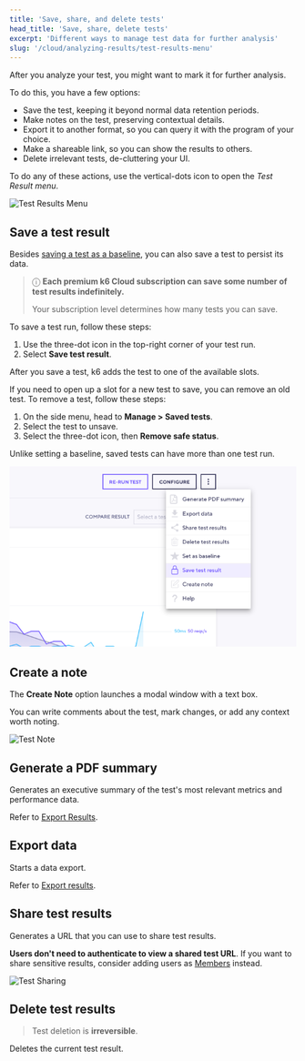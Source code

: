 ```yaml
---
title: 'Save, share, and delete tests'
head_title: 'Save, share, delete tests'
excerpt: 'Different ways to manage test data for further analysis'
slug: '/cloud/analyzing-results/test-results-menu'
---
```


After you analyze your test, you might want to mark it for further analysis.

To do this, you have a few options:
- Save the test, keeping it beyond normal data retention periods.
- Make notes on the test, preserving contextual details.
- Export it to another format, so you can query it with the program of your choice.
- Make a shareable link, so you can show the results to others.
- Delete irrelevant tests, de-cluttering your UI.

To do any of these actions, use the vertical-dots icon to open the *Test Result menu*.

![Test Results Menu](./images/08-Test-Results-Menu/test-results-menu.png)

## Save a test result

Besides [saving a test as a baseline](./test-comparison), you can also save a test to persist its data.

> ⓘ **Each premium k6 Cloud subscription can save some number of test results indefinitely.**
>
> Your subscription level determines how many tests you can save.

To save a test run, follow these steps:
1. Use the three-dot icon in the top-right corner of your test run.
2. Select **Save test result**.

After you save a test, k6 adds the test to one of the available slots.

If you need to open up a slot for a new test to save, you can remove an old test.
To remove a test, follow these steps:

1. On the side menu, head to **Manage > Saved tests**.
2. Select the test to unsave.
3. Select the three-dot icon, then **Remove safe status**.

Unlike setting a baseline, saved tests can have more than one test run.

![Save test result](./images/08-Test-Results-Menu/k6-save-test-result.png)

## Create a note

The **Create Note** option launches a modal window with a text box.

You can write comments about the test, mark changes, or add any context worth noting.

![Test Note](./images/08-Test-Results-Menu/test-note.png)

## Generate a PDF summary

Generates an executive summary of the test's most relevant metrics and performance data.

Refer to [Export Results](/cloud/analyzing-results/result-export#generate-pdf-report).

## Export data

Starts a data export.

Refer to [Export results](/cloud/analyzing-results/result-export#export-as-csv).

## Share test results

Generates a URL that you can use to share test results.

**Users don't need to authenticate to view a shared test URL**.
If you want to share sensitive results, consider adding users as
[Members](/cloud/project-and-team-management/members) instead.

![Test Sharing](./images/08-Test-Results-Menu/test-share.png)

## Delete test results

<Blockquote mod="warning">

Test deletion is **irreversible**.

</Blockquote>

Deletes the current test result.


